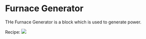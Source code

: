 Furnace Generator
=================

THe Furnace Generator is a block which is used to generate power.


Recipe:
![](/img/furnace_generator.png)